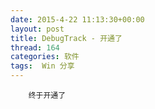 ```yaml
---
date: 2015-4-22 11:13:30+00:00
layout: post
title: DebugTrack - 开通了
thread: 164
categories: 软件
tags:  Win 分享
---
```



  
		终于开通了

  

